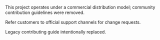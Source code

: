This project operates under a commercial distribution model; community contribution guidelines were removed.

Refer customers to official support channels for change requests.

Legacy contributing guide intentionally replaced.

